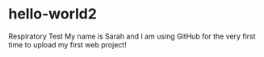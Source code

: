 # hello-world2
Respiratory Test
My name is Sarah and I am using GitHub for the very first time to upload my first web project!
